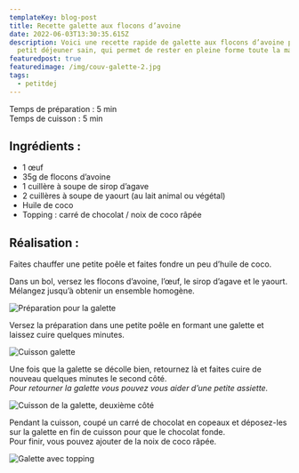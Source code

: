 ```yaml
---
templateKey: blog-post
title: Recette galette aux flocons d’avoine
date: 2022-06-03T13:30:35.615Z
description: Voici une recette rapide de galette aux flocons d’avoine pour un
  petit déjeuner sain, qui permet de rester en pleine forme toute la matinée.
featuredpost: true
featuredimage: /img/couv-galette-2.jpg
tags:
  - petitdej
---
```

Temps de préparation : 5 min\
Temps de cuisson : 5 min

## Ingrédients :

* 1 œuf
* 35g de flocons d’avoine
* 1 cuillère à soupe de sirop d’agave
* 2 cuillères à soupe de yaourt (au lait animal ou végétal)
* Huile de coco
* Topping : carré de chocolat / noix de coco râpée

## Réalisation :

Faites chauffer une petite poêle et faites fondre un peu d’huile de coco.

Dans un bol, versez les flocons d’avoine, l’œuf, le sirop d’agave et le yaourt.\
Mélangez jusqu’à obtenir un ensemble homogène.

![Préparation pour la galette ](/img/melange-galette.jpg "Ensemble des ingrédients mélangé dans un bol formant une préparation prête à être cuite")

Versez la préparation dans une petite poêle en formant une galette et laissez cuire quelques minutes.

![Cuisson galette ](/img/cuisson-galette-premier-cote.jpg "Préparation versé dans la poêle avec de l'huile de coco, cuisson du premier côté de la galette")

Une fois que la galette se décolle bien, retournez là et faites cuire de nouveau quelques minutes le second côté.\
*Pour retourner la galette vous pouvez vous aider d’une petite assiette.*

![Cuisson de la galette, deuxième côté](/img/cuisson-deuxieme-cote.jpg "Cuisson du deuxième côté de la galette, retourné à l'aide d'une petite assiette ")

Pendant la cuisson, coupé un carré de chocolat en copeaux et déposez-les sur la galette en fin de cuisson pour que le chocolat fonde. \
Pour finir, vous pouvez ajouter de la noix de coco râpée.

![Galette avec topping](/img/galette-cuite-avec-topping.jpg "Galette cuite dans la poêle avec les topping : copeaux de chocolat et noix de coco râpée avant d'être déposé dans une assiette pour la dégustation")